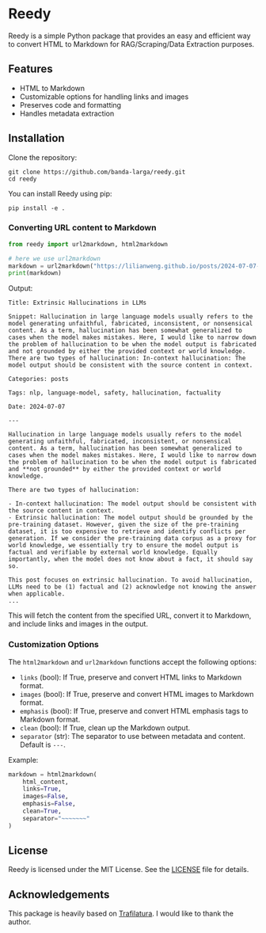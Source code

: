 # Reedy

Reedy is a simple Python package that provides an easy and efficient way to convert HTML to Markdown for RAG/Scraping/Data Extraction purposes.

## Features

- HTML to Markdown
- Customizable options for handling links and images
- Preserves code and formatting
- Handles metadata extraction

## Installation

Clone the repository:

```
git clone https://github.com/banda-larga/reedy.git
cd reedy
```

You can install Reedy using pip:

```
pip install -e .
```

### Converting URL content to Markdown

```python
from reedy import url2markdown, html2markdown

# here we use url2markdown
markdown = url2markdown("https://lilianweng.github.io/posts/2024-07-07-hallucination/", include_metadata=True)
print(markdown)
```

Output:
```
Title: Extrinsic Hallucinations in LLMs

Snippet: Hallucination in large language models usually refers to the model generating unfaithful, fabricated, inconsistent, or nonsensical content. As a term, hallucination has been somewhat generalized to cases when the model makes mistakes. Here, I would like to narrow down the problem of hallucination to be when the model output is fabricated and not grounded by either the provided context or world knowledge. There are two types of hallucination: In-context hallucination: The model output should be consistent with the source content in context.

Categories: posts

Tags: nlp, language-model, safety, hallucination, factuality

Date: 2024-07-07

---

Hallucination in large language models usually refers to the model generating unfaithful, fabricated, inconsistent, or nonsensical content. As a term, hallucination has been somewhat generalized to cases when the model makes mistakes. Here, I would like to narrow down the problem of hallucination to be when the model output is fabricated and **not grounded** by either the provided context or world knowledge.

There are two types of hallucination:

- In-context hallucination: The model output should be consistent with the source content in context.
- Extrinsic hallucination: The model output should be grounded by the pre-training dataset. However, given the size of the pre-training dataset, it is too expensive to retrieve and identify conflicts per generation. If we consider the pre-training data corpus as a proxy for world knowledge, we essentially try to ensure the model output is factual and verifiable by external world knowledge. Equally importantly, when the model does not know about a fact, it should say so.

This post focuses on extrinsic hallucination. To avoid hallucination, LLMs need to be (1) factual and (2) acknowledge not knowing the answer when applicable.
...
```

This will fetch the content from the specified URL, convert it to Markdown, and include links and images in the output.

### Customization Options

The `html2markdown` and `url2markdown` functions accept the following options:

- `links` (bool): If True, preserve and convert HTML links to Markdown format.
- `images` (bool): If True, preserve and convert HTML images to Markdown format.
- `emphasis` (bool): If True, preserve and convert HTML emphasis tags to Markdown format.
- `clean` (bool): If True, clean up the Markdown output.
- `separator` (str): The separator to use between metadata and content. Default is `---`.

Example:
```python
markdown = html2markdown(
    html_content,
    links=True,
    images=False,
    emphasis=False,
    clean=True,
    separator="~~~~~~~"
)
```

## License

Reedy is licensed under the MIT License. See the [LICENSE](LICENSE) file for details.

## Acknowledgements

This package is heavily based on [Trafilatura](https://github.com/adbar/trafilatura). I would like to thank the author.
